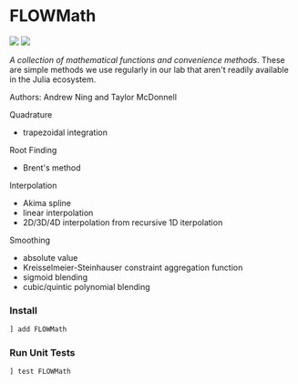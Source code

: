# FLOWMath

[![](https://img.shields.io/badge/docs-dev-blue.svg)](http://flow.byu.edu/FLOWMath.jl/dev/)
![](https://github.com/byuflowlab/FLOWMath.jl/workflows/Run%20tests/badge.svg)

*A collection of mathematical functions and convenience methods*.  These are simple methods we use regularly in our lab that aren't readily available in the Julia ecosystem.  

Authors: Andrew Ning and Taylor McDonnell

Quadrature
- trapezoidal integration

Root Finding
- Brent's method

Interpolation
- Akima spline
- linear interpolation
- 2D/3D/4D interpolation from recursive 1D iterpolation

Smoothing
- absolute value
- Kreisselmeier-Steinhauser constraint aggregation function
- sigmoid blending
- cubic/quintic polynomial blending

### Install

```julia
] add FLOWMath
```

### Run Unit Tests

```julia
] test FLOWMath
```
